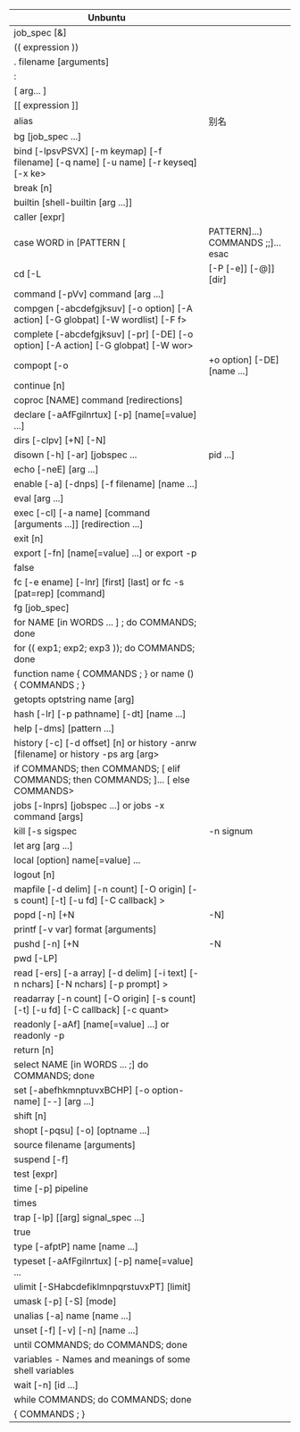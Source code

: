 | Unbuntu  | |
|------------|----|
| job_spec [&] |        |                                                               
| (( expression )) |        |                                                           
| . filename [arguments]                                                              
| :                                                                                   
| [ arg... ]                                                                          
| [[ expression ]]                                                                    
| alias | 别名 | [-p][name[=value]...] | 
| bg [job_spec ...]                                                                   
| bind [-lpsvPSVX] [-m keymap] [-f filename] [-q name] [-u name] [-r keyseq] [-x ke>  
| break [n]                                                                           
| builtin [shell-builtin [arg ...]]                                                   
| caller [expr]                                                                       
| case WORD in [PATTERN [| PATTERN]...) COMMANDS ;;]... esac                          
| cd [-L|[-P [-e]] [-@]] [dir]                                                        
| command [-pVv] command [arg ...]                                                    
| compgen [-abcdefgjksuv] [-o option] [-A action] [-G globpat] [-W wordlist]  [-F f>  
| complete [-abcdefgjksuv] [-pr] [-DE] [-o option] [-A action] [-G globpat] [-W wor>  
| compopt [-o|+o option] [-DE] [name ...]                                             
| continue [n]                                                                        
| coproc [NAME] command [redirections]                                                
| declare [-aAfFgilnrtux] [-p] [name[=value] ...]                                     
| dirs [-clpv] [+N] [-N]                                                              
| disown [-h] [-ar] [jobspec ... | pid ...]                                           
| echo [-neE] [arg ...]                                                               
| enable [-a] [-dnps] [-f filename] [name ...]                                        
| eval [arg ...]                                                                      
| exec [-cl] [-a name] [command [arguments ...]] [redirection ...]                    
| exit [n]                                                                            
| export [-fn] [name[=value] ...] or export -p                                        
| false                                                                               
| fc [-e ename] [-lnr] [first] [last] or fc -s [pat=rep] [command]                    
| fg [job_spec]                                                                       
| for NAME [in WORDS ... ] ; do COMMANDS; done                                        
| for (( exp1; exp2; exp3 )); do COMMANDS; done                                       
| function name { COMMANDS ; } or name () { COMMANDS ; }                              
| getopts optstring name [arg]                                                        
| hash [-lr] [-p pathname] [-dt] [name ...]                                           
| help [-dms] [pattern ...]                                                           
| history [-c] [-d offset] [n] or history -anrw [filename] or history -ps arg [arg>
| if COMMANDS; then COMMANDS; [ elif COMMANDS; then COMMANDS; ]... [ else COMMANDS>
| jobs [-lnprs] [jobspec ...] or jobs -x command [args]
| kill [-s sigspec | -n signum | -sigspec] pid | jobspec ... or kill -l [sigspec]
| let arg [arg ...]
| local [option] name[=value] ...
| logout [n]
| mapfile [-d delim] [-n count] [-O origin] [-s count] [-t] [-u fd] [-C callback] >
| popd [-n] [+N | -N]
| printf [-v var] format [arguments]
| pushd [-n] [+N | -N | dir]
| pwd [-LP]
| read [-ers] [-a array] [-d delim] [-i text] [-n nchars] [-N nchars] [-p prompt] >
| readarray [-n count] [-O origin] [-s count] [-t] [-u fd] [-C callback] [-c quant>
| readonly [-aAf] [name[=value] ...] or readonly -p
| return [n]
| select NAME [in WORDS ... ;] do COMMANDS; done
| set [-abefhkmnptuvxBCHP] [-o option-name] [--] [arg ...]
| shift [n]
| shopt [-pqsu] [-o] [optname ...]
| source filename [arguments]
| suspend [-f]
| test [expr]
| time [-p] pipeline
| times
| trap [-lp] [[arg] signal_spec ...]
| true
| type [-afptP] name [name ...]
| typeset [-aAfFgilnrtux] [-p] name[=value] ...
| ulimit [-SHabcdefiklmnpqrstuvxPT] [limit]
| umask [-p] [-S] [mode]
| unalias [-a] name [name ...]
| unset [-f] [-v] [-n] [name ...]
| until COMMANDS; do COMMANDS; done
| variables - Names and meanings of some shell variables
| wait [-n] [id ...]
| while COMMANDS; do COMMANDS; done
| { COMMANDS ; }
